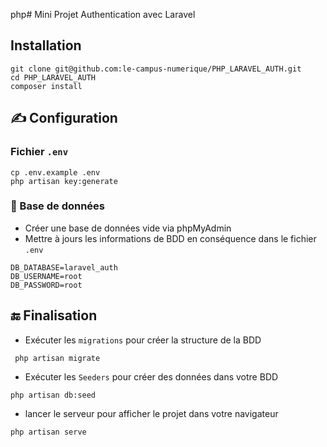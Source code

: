 php# Mini Projet Authentication avec Laravel

## Installation 

```
git clone git@github.com:le-campus-numerique/PHP_LARAVEL_AUTH.git
cd PHP_LARAVEL_AUTH
composer install
```

## ✍️ Configuration

### Fichier `.env`
```
cp .env.example .env
php artisan key:generate
```

### 🎒 Base de données 

* Créer une base de données vide via phpMyAdmin
* Mettre à jours les informations de BDD en conséquence dans le fichier `.env`

````
DB_DATABASE=laravel_auth
DB_USERNAME=root
DB_PASSWORD=root

````

## 🔚 Finalisation 

* Exécuter les `migrations` pour créer la structure de la BDD

```
 php artisan migrate
```

* Exécuter les `Seeders` pour créer des données dans votre BDD

```
php artisan db:seed
```

* lancer le serveur pour afficher le projet dans votre navigateur

```
php artisan serve
```
